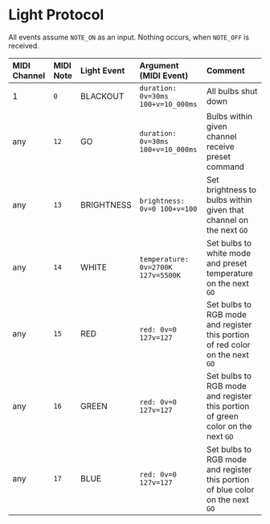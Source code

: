 # Light Protocol

All events assume `NOTE_ON` as an input. Nothing occurs, when `NOTE_OFF` is received.

| MIDI Channel | MIDI Note | Light Event | Argument (MIDI Event) | Comment |
|:---|:---|:---|:---|:---|
|1|`0`|BLACKOUT|`duration: 0v=30ms 100+v=10_000ms`|All bulbs shut down|
|any|`12`|GO|`duration: 0v=30ms 100+v=10_000ms`|Bulbs within given channel receive preset command|
|any|`13`|BRIGHTNESS|`brightness: 0v=0 100+v=100`|Set brightness to bulbs within given that channel on the next `GO`|
|any|`14`|WHITE|`temperature: 0v=2700K 127v=5500K`|Set bulbs to white mode and preset temperature on the next `GO`|
|any|`15`|RED|`red: 0v=0 127v=127`|Set bulbs to RGB mode and register this portion of red color on the next `GO`|
|any|`16`|GREEN|`red: 0v=0 127v=127`|Set bulbs to RGB mode and register this portion of green color on the next `GO`|
|any|`17`|BLUE|`red: 0v=0 127v=127`|Set bulbs to RGB mode and register this portion of blue color on the next `GO`|
